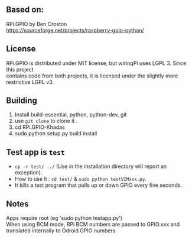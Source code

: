 ## Based on:  
  
RPi.GPIO by Ben Croston  
  https://sourceforge.net/projects/raspberry-gpio-python/  

## License  
RPi.GPIO is distributed under MIT license, but wiringPi uses LGPL 3.  Since this project  
contains code from both projects, it is licensed under the slightly more restrictive LGPL v3.  
  
  
## Building  
1) Install build-essential, python, python-dev, git  
2) use `git clone` to clone it .
3) cd RPi.GPIO-Khadas  
4) sudo python setup.py build install  
  
## Test app is `test`
* `cp -r test/ ../` (Use in the installation directory will report an exception).
* How to use it : `cd test/` & `sudo python testVIMxxx.py`.
* It kills a test program that pulls up or down GPIO every five seconds.
  
## Notes  
Apps require root (eg 'sudo python testapp.py')  
When using BCM mode, RPi BCM numbers are passed to GPIO.xxx and translated internally to Odroid GPIO numbers  
  
